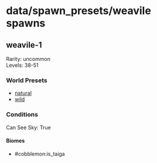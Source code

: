 # data/spawn_presets/weavile spawns  
  
## weavile-1  
Rarity: uncommon  
Levels: 38-51  
  
### World Presets  
* [natural](/data/spawn_data/natural.md)  
* [wild](/data/spawn_data/wild.md)  
  
### Conditions  
Can See Sky: True  
  
#### Biomes  
  * #cobblemon:is_taiga
  
